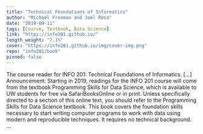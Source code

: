 ```yaml
---
title: "Technical Foundations of Informatics"
author: "Michael Freeman and Joel Ross"
date: "2019-09-11"
tags: [Course, Textbook, Data Science]
link: "https://info201.github.io/"
length_weight: "7.1%"
cover: "https://info201.github.io/img/cover-img.png"
repo: "info201/book"
pinned: false
---
```


The course reader for INFO 201: Technical Foundations of Informatics. [...] Announcement: Starting in 2019, readings for the INFO 201 course will come from the textbook Programming Skills for Data Science, which is available to UW students for free via SafariBooksOnline or in print. Unless specifically directed to a section of this online text, you should refer to the Programming Skills for Data Science textbook. This book covers the foundation skills necessary to start writing computer programs to work with data using modern and reproducible techniques. It requires no technical background. ...
